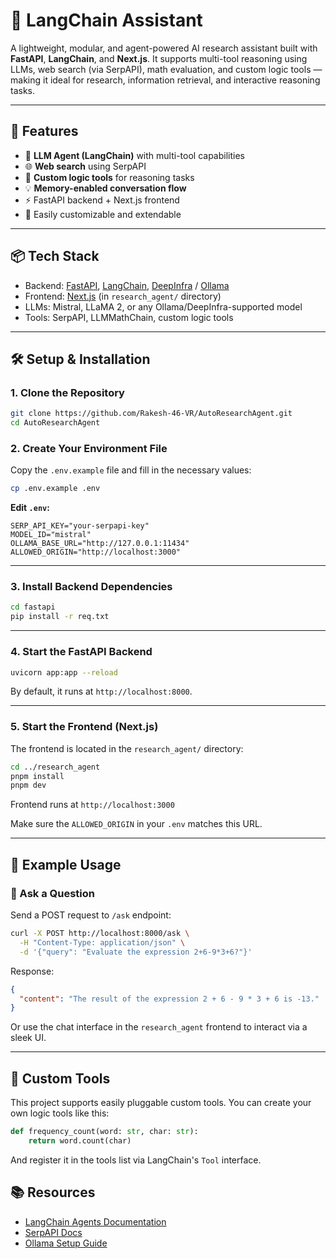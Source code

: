 # 🧠 LangChain Assistant

A lightweight, modular, and agent-powered AI research assistant built with **FastAPI**, **LangChain**, and **Next.js**. It supports multi-tool reasoning using LLMs, web search (via SerpAPI), math evaluation, and custom logic tools — making it ideal for research, information retrieval, and interactive reasoning tasks.

---

## 🚀 Features

- 🤖 **LLM Agent (LangChain)** with multi-tool capabilities
- 🌐 **Web search** using SerpAPI
- 🧹 **Custom logic tools** for reasoning tasks
- 💡 **Memory-enabled conversation flow**
- ⚡ FastAPI backend + Next.js frontend
- 🧹 Easily customizable and extendable

---

## 📦 Tech Stack

- Backend: [FastAPI](https://fastapi.tiangolo.com/), [LangChain](https://www.langchain.com/), [DeepInfra](https://deepinfra.com/) / [Ollama](https://ollama.ai/)
- Frontend: [Next.js](https://nextjs.org/) (in `research_agent/` directory)
- LLMs: Mistral, LLaMA 2, or any Ollama/DeepInfra-supported model
- Tools: SerpAPI, LLMMathChain, custom logic tools

---

## 🛠️ Setup & Installation

### 1. Clone the Repository

```bash
git clone https://github.com/Rakesh-46-VR/AutoResearchAgent.git
cd AutoResearchAgent
```

### 2. Create Your Environment File

Copy the `.env.example` file and fill in the necessary values:

```bash
cp .env.example .env
```

**Edit `.env`:**

```env
SERP_API_KEY="your-serpapi-key"
MODEL_ID="mistral"
OLLAMA_BASE_URL="http://127.0.0.1:11434"
ALLOWED_ORIGIN="http://localhost:3000"
```

---

### 3. Install Backend Dependencies

```bash
cd fastapi
pip install -r req.txt
```

---

### 4. Start the FastAPI Backend

```bash
uvicorn app:app --reload
```

By default, it runs at `http://localhost:8000`.

---

### 5. Start the Frontend (Next.js)

The frontend is located in the `research_agent/` directory:

```bash
cd ../research_agent
pnpm install
pnpm dev
```

Frontend runs at `http://localhost:3000`

Make sure the `ALLOWED_ORIGIN` in your `.env` matches this URL.

---

## 🧪 Example Usage

### 🧠 Ask a Question

Send a POST request to `/ask` endpoint:

```bash
curl -X POST http://localhost:8000/ask \
  -H "Content-Type: application/json" \
  -d '{"query": "Evaluate the expression 2+6-9*3+6?"}'
```

Response:

```json
{
  "content": "The result of the expression 2 + 6 - 9 * 3 + 6 is -13."
}
```

Or use the chat interface in the `research_agent` frontend to interact via a sleek UI.

---

## 🧰 Custom Tools

This project supports easily pluggable custom tools. You can create your own logic tools like this:

```python
def frequency_count(word: str, char: str):
    return word.count(char)
```

And register it in the tools list via LangChain's `Tool` interface.

## 📚 Resources

- [LangChain Agents Documentation](https://python.langchain.com/docs/modules/agents/)
- [SerpAPI Docs](https://serpapi.com/)
- [Ollama Setup Guide](https://ollama.com/library)
